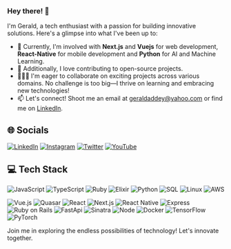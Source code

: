 ### Hey there! 👋

I'm Gerald, a tech enthusiast with a passion for building innovative solutions. Here's a glimpse into what I've been up to:

- 💼 Currently, I'm involved with **Next.js** and **Vuejs** for web development, **React-Native** for mobile development and **Python** for AI and Machine Learning.
- 🚀 Additionally, I love contributing to open-source projects.
- 👨🏾‍💻 I'm eager to collaborate on exciting projects across various domains. No challenge is too big—I thrive on learning and embracing new technologies!
- 📫 Let's connect! Shoot me an email at geraldaddey@yahoo.com or find me on [LinkedIn](https://www.linkedin.com/in/geraldaddey/).

## 🌐 Socials

[![LinkedIn](https://img.shields.io/badge/LinkedIn-Connect-blue)](https://www.linkedin.com/in/gerald-addey-b4404a189/) [![Instagram](https://img.shields.io/badge/Instagram-Follow-orange)](https://www.instagram.com/__quansah/) [![Twitter](https://img.shields.io/badge/Twitter-Follow-blue)](https://twitter.com/__quansah) [![YouTube](https://img.shields.io/badge/YouTube-Subscribe-red)](https://www.youtube.com/c/QuansahTVchannel)

## 💻 Tech Stack

![JavaScript](https://img.shields.io/badge/-JavaScript-yellow?style=flat-square&logo=javascript&logoColor=white)
![TypeScript](https://img.shields.io/badge/-TypeScript-007ACC?style=flat-square&logo=typescript&logoColor=white)
![Ruby](https://img.shields.io/badge/-Ruby-CC342D?style=flat-square&logo=ruby&logoColor=white)
![Elixir](https://img.shields.io/badge/-Elixir-4B275F?style=flat-square&logo=elixir&logoColor=white)
![Python](https://img.shields.io/badge/-Python-3776AB?style=flat-square&logo=python&logoColor=white)
![SQL](https://img.shields.io/badge/SQL-025E8C?style=flat-square&logo=amazon-dynamodb&logoColor=white)
![Linux](https://img.shields.io/badge/-Linux-FCC624?style=flat-square&logo=linux&logoColor=black)
![AWS](https://img.shields.io/badge/AWS-232F3E?style=flat-square&logo=amazon-aws&logoColor=white)

![Vue.js](https://img.shields.io/badge/Vue.js-4FC08D?style=flat-square&logo=vue.js&logoColor=white)
![Quasar](https://img.shields.io/badge/Quasar-1976D2?style=flat-square&logo=quasar&logoColor=white)
![React](https://img.shields.io/badge/-React-61DAFB?style=flat-square&logo=react&logoColor=white)
![Next.js](https://img.shields.io/badge/Next.js-000000?style=flat-square&logo=next.js&logoColor=white)
![React Native](https://img.shields.io/badge/React_Native-61DAFB?style=flat-square&logo=react&logoColor=white)
![Express](https://img.shields.io/badge/Express.js-000000?style=flat-square&logo=express&logoColor=white)
![Ruby on Rails](https://img.shields.io/badge/-Ruby%20on%20Rails-CC0000?style=flat-square&logo=ruby-on-rails&logoColor=white)
![FastApi](https://img.shields.io/badge/-FastAPI-009688?style=flat-square&logo=fastapi&logoColor=white)
![Sinatra](https://img.shields.io/badge/-Sinatra-CC342D?style=flat-square&logo=sinatra&logoColor=white)
![Node](https://img.shields.io/badge/-Node.js-43853D?style=flat-square&logo=node.js&logoColor=white)
![Docker](https://img.shields.io/badge/Docker-2496ED?style=flat-square&logo=docker&logoColor=white)
![TensorFlow](https://img.shields.io/badge/TensorFlow-FF6F00?style=flat-square&logo=tensorflow&logoColor=white)
![PyTorch](https://img.shields.io/badge/PyTorch-EE4C2C?style=flat-square&logo=pytorch&logoColor=white)



Join me in exploring the endless possibilities of technology! Let's innovate together.
